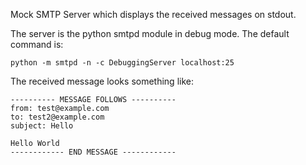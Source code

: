 Mock SMTP Server which displays the received messages on stdout.

The server is the python smtpd module in debug mode. The default command is:

    python -m smtpd -n -c DebuggingServer localhost:25

The received message looks something like:

    ---------- MESSAGE FOLLOWS ----------
    from: test@example.com
    to: test2@example.com
    subject: Hello

    Hello World
    ------------ END MESSAGE ------------
